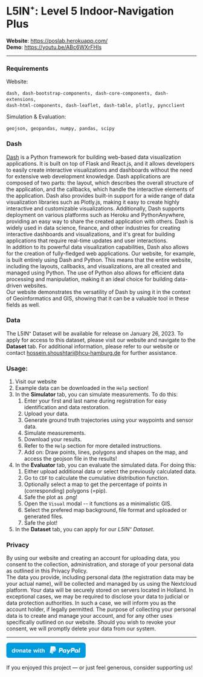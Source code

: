 

#   L5IN⁺: Level 5 Indoor-Navigation Plus  

**Website**: https://poslab.herokuapp.com/  
**Demo**: https://youtu.be/ABc6WXrFHIs

---
### Requirements   
Website:
```
dash, dash-bootstrap-components, dash-core-components, dash-extensions,
dash-html-components, dash-leaflet, dash-table, plotly, pyncclient
```
Simulation & Evaluation:
```
geojson, geopandas, numpy, pandas, scipy 
```

### Dash
[Dash](https://plotly.com/dash/) is a Python framework for building web-based data visualization applications. It is built on top of Flask and React.js, and it allows developers to easily create interactive visualizations and dashboards without the need for extensive web development knowledge. Dash applications are composed of two parts: the layout, which describes the overall structure of the application, and the callbacks, which handle the interactive elements of the application. Dash also provides built-in support for a wide range of data visualization libraries such as Plotly.js, making it easy to create highly interactive and customizable visualizations. Additionally, Dash supports deployment on various platforms such as Heroku and PythonAnywhere, providing an easy way to share the created application with others. Dash is widely used in data science, finance, and other industries for creating interactive dashboards and visualizations, and it's great for building applications that require real-time updates and user interactions.  
In addition to its powerful data visualization capabilities, Dash also allows for the creation of fully-fledged web applications. Our website, for example, is built entirely using Dash and Python. This means that the entire website, including the layouts, callbacks, and visualizations, are all created and managed using Python. The use of Python also allows for efficient data processing and manipulation, making it an ideal choice for building data-driven websites.  
Our website demonstrates the versatility of Dash by using it in the context of Geoinformatics and GIS, showing that it can be a valuable tool in these fields as well.


### Data
The L5IN⁺ Dataset will be available for release on January 26, 2023. To apply for access to this dataset, please visit our website and navigate to the **Dataset** tab. For additional information, please refer to our website or contact [hossein.shoushtari@hcu-hamburg.de](mailto:hossein.shoushtari@hcu-hamburg.de) for further assistance.

### Usage:
1.  Visit our website
2. Example data can be downloaded in the ```Help``` section!
3.  In the **Simulator** tab, you can simulate measurements. To do this:
    1.  Enter your first and last name during registration for easy identification and data restoration.
    2.  Upload your data.
    3.  Generate ground truth trajectories using your waypoints and sensor data.
    4.  Simulate measurements.
    5.  Download your results.
    6.  Refer to the ```Help``` section for more detailed instructions.
    7.  Add on: Draw points, lines, polygons and shapes on the map, and access the geojson file in the results!
4. In the **Evaluator** tab, you can evaluate the simulated data. For doing this:
    1.  Either upload additional data or select the previously calculated data.
    2.  Go to ```CDF``` to calculate the cumulative distribution function.
    3.  Optionally select a map to get the percentage of points in (corresponding) polygons (=pip).
    4.  Safe the plot as .png!
    5.  Open the ```Visual``` modal -- it functions as a minimalistic GIS.
    6. Select the prefered map background, file format and uploaded or generated files.
    7. Safe the plot!
5. In the **Dataset** tab, you can apply for our _L5IN⁺  Dataset_.

### Privacy
By using our website and creating an account for uploading data, you consent to the collection, administration, and storage of your personal data as outlined in this Privacy Policy.  
The data you provide, including personal data (the registration data may be your actual name), will be collected and managed by us using the Nextcloud platform. Your data will be securely stored on servers located in Holland. In exceptional cases, we may be required to disclose your data to judicial or data protection authorities. In such a case, we will inform you as the account holder, if legally permitted. The purpose of collecting your personal data is to create and manage your account, and for any other uses specifically outlined on our website. Should you wish to revoke your consent, we will promptly delete your data from our system.

---
<a  href="https://www.paypal.me/KorvinVenzke"><img  src="assets/images/svg/signs/donate_sign.svg"  height="40"></a>

If you enjoyed this project — or just feel generous, consider supporting us!
